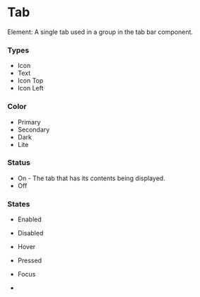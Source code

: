 # Tab

Element: A single tab used in a group in the tab bar component.



### Types

- Icon
- Text
- Icon Top
- Icon Left

### Color

- Primary
- Secondary
- Dark
- Lite

### Status

- On - The tab that has its contents being displayed.
- Off

### States

- Enabled
- Disabled
- Hover
- Pressed
- Focus

- 